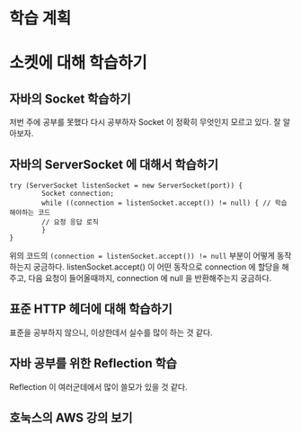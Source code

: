 # 학습 계획

# 소켓에 대해 학습하기

## 자바의 Socket 학습하기

저번 주에 공부를 못했다 다시 공부하자
Socket 이 정확히 무엇인지 모르고 있다. 잘 알아보자.

## 자바의 ServerSocket 에 대해서 학습하기

```text
try (ServerSocket listenSocket = new ServerSocket(port)) {
        Socket connection;
        while ((connection = listenSocket.accept()) != null) { // 학습해야하는 코드
        // 요청 응답 로직
        }
}
```
위의 코드의 `(connection = listenSocket.accept()) != null` 부분이 어떻게 동작하는지 궁금하다.
listenSocket.accept() 이 어떤 동작으로 connection 에 할당을 해주고, 다음 요청이 들어올때까지, connection 에 null 을 반환해주는지 궁금하다.


## 표준 HTTP 헤더에 대해 학습하기

표준을 공부하지 않으니, 이상한데서 실수를 많이 하는 것 같다.

## 자바 공부를 위한 Reflection 학습

Reflection 이 여러군데에서 많이 쓸모가 있을 것 같다.

## 호눅스의 AWS 강의 보기
